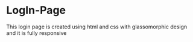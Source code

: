 # LogIn-Page
This login page is created using html and css with glassomorphic design and it is fully responsive
